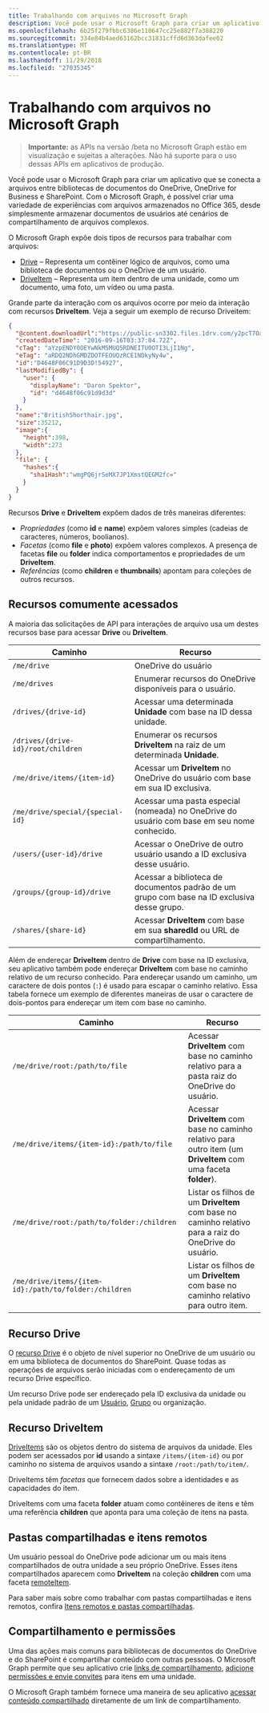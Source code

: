 ```yaml
---
title: Trabalhando com arquivos no Microsoft Graph
description: Você pode usar o Microsoft Graph para criar um aplicativo que se conecta a arquivos entre bibliotecas de documentos do OneDrive, OneDrive for Business e SharePoint. Com o Microsoft Graph, é possível criar uma variedade de experiências com arquivos armazenados no Office 365, desde simplesmente armazenar documentos de usuários até cenários de compartilhamento de arquivos complexos.
ms.openlocfilehash: 6b25f279fbbc6386e110647cc25e882f7a388220
ms.sourcegitcommit: 334e84b4aed63162bcc31831cffd6d363dafee02
ms.translationtype: MT
ms.contentlocale: pt-BR
ms.lasthandoff: 11/29/2018
ms.locfileid: "27035345"
---
```

# <a name="working-with-files-in-microsoft-graph"></a>Trabalhando com arquivos no Microsoft Graph

> **Importante:** as APIs na versão /beta no Microsoft Graph estão em visualização e sujeitas a alterações. Não há suporte para o uso dessas APIs em aplicativos de produção.

Você pode usar o Microsoft Graph para criar um aplicativo que se conecta a arquivos entre bibliotecas de documentos do OneDrive, OneDrive for Business e SharePoint. Com o Microsoft Graph, é possível criar uma variedade de experiências com arquivos armazenados no Office 365, desde simplesmente armazenar documentos de usuários até cenários de compartilhamento de arquivos complexos.

O Microsoft Graph expõe dois tipos de recursos para trabalhar com arquivos:

* [Drive](drive.md) – Representa um contêiner lógico de arquivos, como uma biblioteca de documentos ou o OneDrive de um usuário.
* [DriveItem](driveitem.md) – Representa um item dentro de uma unidade, como um documento, uma foto, um vídeo ou uma pasta.

Grande parte da interação com os arquivos ocorre por meio da interação com recursos **DriveItem**. Veja a seguir um exemplo de recurso Driveitem:

```json
{
  "@content.downloadUrl":"https://public-sn3302.files.1drv.com/y2pcT7OaUEExF7EHOlpTjCE55mIUoiX7H3sx1ff6I-nP35XUTBqZlnkh9FJhWb_pf9sZ7LEpEchvDznIbQig0hWBeidpwFkOqSKCwQylisarN6T0ecAeMvantizBUzM2PA1",
  "createdDateTime": "2016-09-16T03:37:04.72Z",
  "cTag": "aYzpENDY0OEYwNkM5MUQ5RDNEITU0OTI3LjI1Ng",
  "eTag": "aRDQ2NDhGMDZDOTFEOUQzRCE1NDkyNy4w",
  "id":"D4648F06C91D9D3D!54927",
  "lastModifiedBy": {
    "user": {
      "displayName": "Daron Spektor",
      "id": "d4648f06c91d9d3d"
    }
  },
  "name":"BritishShorthair.jpg",
  "size":35212,
  "image":{
    "height":398,
    "width":273
  },
  "file": {
    "hashes":{
      "sha1Hash":"wmgPQ6jrSeMX7JP1XmstQEGM2fc="
    }
  }
}
```

Recursos **Drive** e **DriveItem** expõem dados de três maneiras diferentes:

* _Propriedades_ (como **id** e **name**) expõem valores simples (cadeias de caracteres, números, boolianos).
* _Facetas_ (como **file** e **photo**) expõem valores complexos. A presença de facetas **file** ou **folder** indica comportamentos e propriedades de um **DriveItem**.
* _Referências_ (como **children** e **thumbnails**) apontam para coleções de outros recursos.

## <a name="commonly-accessed-resources"></a>Recursos comumente acessados

A maioria das solicitações de API para interações de arquivo usa um destes recursos base para acessar **Drive** ou **DriveItem**.

| Caminho    | Recurso    |
|---------|-------------|
| `/me/drive` | OneDrive do usuário |
| `/me/drives` | Enumerar recursos do OneDrive disponíveis para o usuário. |
| `/drives/{drive-id}` | Acessar uma determinada **Unidade** com base na ID dessa unidade. |
| `/drives/{drive-id}/root/children` | Enumerar os recursos **DriveItem** na raiz de um determinada **Unidade**. |
| `/me/drive/items/{item-id}` | Acessar um **DriveItem** no OneDrive do usuário com base em sua ID exclusiva. |
| `/me/drive/special/{special-id}` | Acessar uma pasta especial (nomeada) no OneDrive do usuário com base em seu nome conhecido. |
| `/users/{user-id}/drive` | Acessar o OneDrive de outro usuário usando a ID exclusiva desse usuário. |
| `/groups/{group-id}/drive` | Acessar a biblioteca de documentos padrão de um grupo com base na ID exclusiva desse grupo. |
| `/shares/{share-id}` | Acessar **DriveItem** com base em sua **sharedId** ou URL de compartilhamento. |

Além de endereçar **DriveItem** dentro de **Drive** com base na ID exclusiva, seu aplicativo também pode endereçar **DriveItem** com base no caminho relativo de um recurso conhecido. Para endereçar usando um caminho, um caractere de dois pontos (`:`) é usado para escapar o caminho relativo. Essa tabela fornece um exemplo de diferentes maneiras de usar o caractere de dois-pontos para endereçar um item com base no caminho.

| Caminho | Recurso |
|---|---|
| `/me/drive/root:/path/to/file` | Acessar **DriveItem** com base no caminho relativo para a pasta raiz do OneDrive do usuário. |
| `/me/drive/items/{item-id}:/path/to/file` | Acessar **DriveItem** com base no caminho relativo para outro item (um **DriveItem** com uma faceta **folder**). |
| `/me/drive/root:/path/to/folder:/children` | Listar os filhos de um **DriveItem** com base no caminho relativo para a raiz do OneDrive do usuário. |
| `/me/drive/items/{item-id}:/path/to/folder:/children` | Listar os filhos de um **DriveItem** com base no caminho relativo para outro item. |

## <a name="drive-resource"></a>Recurso Drive

O [recurso Drive](drive.md) é o objeto de nível superior no OneDrive de um usuário ou em uma biblioteca de documentos do SharePoint. Quase todas as operações de arquivos serão iniciadas com o endereçamento de um recurso Drive específico.

Um recurso Drive pode ser endereçado pela ID exclusiva da unidade ou pela unidade padrão de um [Usuário](user.md), [Grupo](group.md) ou organização. 

## <a name="driveitem-resource"></a>Recurso DriveItem

[DriveItems](driveitem.md) são os objetos dentro do sistema de arquivos da unidade. Eles podem ser acessados por **id** usando a sintaxe `/items/{item-id}` ou por caminho no sistema de arquivos usando a sintaxe `/root:/path/to/item/`.

DriveItems têm _facetas_ que fornecem dados sobre a identidades e as capacidades do item.

DriveItems com uma faceta **folder** atuam como contêineres de itens e têm uma referência **children** que aponta para uma coleção de itens na pasta.

## <a name="shared-folders-and-remote-items"></a>Pastas compartilhadas e itens remotos

Um usuário pessoal do OneDrive pode adicionar um ou mais itens compartilhados de outra unidade a seu próprio OneDrive. Esses itens compartilhados aparecem como **DriveItem** na coleção **children** com uma faceta [remoteItem](remoteitem.md).

Para saber mais sobre como trabalhar com pastas compartilhadas e itens remotos, confira [Itens remotos e pastas compartilhadas](remoteitem.md).   

## <a name="sharing-and-permissions"></a>Compartilhamento e permissões

Uma das ações mais comuns para bibliotecas de documentos do OneDrive e do SharePoint é compartilhar conteúdo com outras pessoas. O Microsoft Graph permite que seu aplicativo crie [links de compartilhamento](../api/driveitem-createlink.md), [adicione permissões e envie convites](../api/driveitem-invite.md) para itens em uma unidade.

O Microsoft Graph também fornece uma maneira de seu aplicativo [acessar conteúdo compartilhado](../api/shares-get.md) diretamente de um link de compartilhamento.

 
